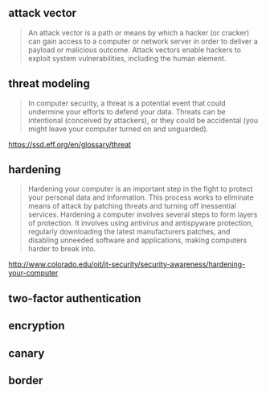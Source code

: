 ## attack vector

> An attack vector is a path or means by which a hacker (or cracker) can gain
access to a computer or network server in order to deliver a payload or
malicious outcome. Attack vectors enable hackers to exploit system
vulnerabilities, including the human element.

## threat modeling

> In computer security, a threat is a potential event that could undermine your efforts to defend your data. Threats can be intentional (conceived by attackers), or they could be accidental (you might leave your computer turned on and unguarded).

https://ssd.eff.org/en/glossary/threat

## hardening

> Hardening your computer is an important step in the fight to protect your personal data and information. This process works to eliminate means of attack by patching threats and turning off inessential services. Hardening a computer involves several steps to form layers of protection. It involves using antivirus and antispyware protection, regularly downloading the latest manufacturers patches, and disabling unneeded software and applications, making computers harder to break into. 

http://www.colorado.edu/oit/it-security/security-awareness/hardening-your-computer

## two-factor authentication

## encryption

## canary

## border
